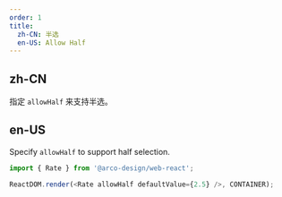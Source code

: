 ```yaml
---
order: 1
title:
  zh-CN: 半选
  en-US: Allow Half
---
```


## zh-CN

指定 `allowHalf` 来支持半选。

## en-US

Specify `allowHalf` to support half selection.

```js
import { Rate } from '@arco-design/web-react';

ReactDOM.render(<Rate allowHalf defaultValue={2.5} />, CONTAINER);
```
